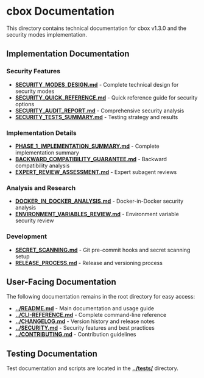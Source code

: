 # cbox Documentation

This directory contains technical documentation for cbox v1.3.0 and the security modes implementation.

## Implementation Documentation

### Security Features
- **[SECURITY_MODES_DESIGN.md](SECURITY_MODES_DESIGN.md)** - Complete technical design for security modes
- **[SECURITY_QUICK_REFERENCE.md](SECURITY_QUICK_REFERENCE.md)** - Quick reference guide for security options
- **[SECURITY_AUDIT_REPORT.md](SECURITY_AUDIT_REPORT.md)** - Comprehensive security analysis
- **[SECURITY_TESTS_SUMMARY.md](SECURITY_TESTS_SUMMARY.md)** - Testing strategy and results

### Implementation Details
- **[PHASE_1_IMPLEMENTATION_SUMMARY.md](PHASE_1_IMPLEMENTATION_SUMMARY.md)** - Complete implementation summary
- **[BACKWARD_COMPATIBILITY_GUARANTEE.md](BACKWARD_COMPATIBILITY_GUARANTEE.md)** - Backward compatibility analysis
- **[EXPERT_REVIEW_ASSESSMENT.md](EXPERT_REVIEW_ASSESSMENT.md)** - Expert subagent reviews

### Analysis and Research
- **[DOCKER_IN_DOCKER_ANALYSIS.md](DOCKER_IN_DOCKER_ANALYSIS.md)** - Docker-in-Docker security analysis
- **[ENVIRONMENT_VARIABLES_REVIEW.md](ENVIRONMENT_VARIABLES_REVIEW.md)** - Environment variable security review

### Development
- **[SECRET_SCANNING.md](SECRET_SCANNING.md)** - Git pre-commit hooks and secret scanning setup
- **[RELEASE_PROCESS.md](RELEASE_PROCESS.md)** - Release and versioning process

## User-Facing Documentation

The following documentation remains in the root directory for easy access:

- **[../README.md](../README.md)** - Main documentation and usage guide
- **[../CLI-REFERENCE.md](../CLI-REFERENCE.md)** - Complete command-line reference  
- **[../CHANGELOG.md](../CHANGELOG.md)** - Version history and release notes
- **[../SECURITY.md](../SECURITY.md)** - Security features and best practices
- **[../CONTRIBUTING.md](../CONTRIBUTING.md)** - Contribution guidelines

## Testing Documentation

Test documentation and scripts are located in the **[../tests/](../tests/)** directory.